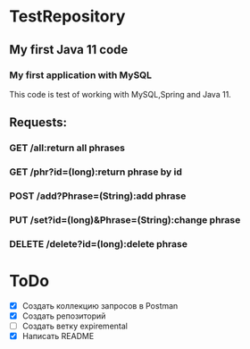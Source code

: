 # TestRepository #
## My first Java 11 code
### My first application with MySQL
This code is test of working with MySQL,Spring and Java 11.
## Requests:
### GET /all:return all phrases
### GET /phr?id=(long):return phrase by id
### POST /add?Phrase=(String):add phrase
### PUT /set?id=(long)&Phrase=(String):change phrase
### DELETE /delete?id=(long):delete phrase

# ToDo #
- [x] Создать коллекцию запросов в Postman 
- [x] Создать репозиторий 
- [ ] Создать ветку expiremental 
- [x] Написать README 
